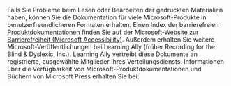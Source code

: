 Falls Sie Probleme beim Lesen oder Bearbeiten der gedruckten Materialien haben, können Sie die Dokumentation für viele Microsoft-Produkte in benutzerfreundlicheren Formaten erhalten. Einen Index der barrierefreien Produktdokumentationen finden Sie auf der [Microsoft-Website zur Barrierefreiheit (Microsoft Accessibility)](http://go.microsoft.com/fwlink/?LinkId=8431). Außerdem erhalten Sie weitere Microsoft-Veröffentlichungen bei Learning Ally (früher Recording for the Blind &amp; Dyslexic, Inc.). Learning Ally vertreibt diese Dokumente an registrierte, ausgewählte Mitglieder Ihres Verteilungsdiensts. Informationen über die Verfügbarkeit von Microsoft-Produktdokumentationen und Büchern von Microsoft Press erhalten Sie bei:

<!--HONumber=Mar16_HO1-->



